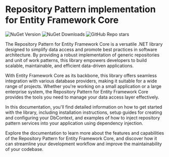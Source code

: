 # Repository Pattern implementation for Entity Framework Core

![NuGet Version](https://img.shields.io/nuget/v/Qrtix.RepositoryPattern.EntityFrameworkCore?style=flat&logo=nuget)
![NuGet Downloads](https://img.shields.io/nuget/dt/Qrtix.RepositoryPattern.EntityFrameworkCore?style=flat&logo=nuget)
![GitHub Repo stars](https://img.shields.io/github/stars/Q-rtix/RepositoryPattern?style=flat&logo=github)

The Repository Pattern for Entity Framework Core is a versatile .NET library designed to simplify data access and
promote best practices in software architecture. By providing a robust implementation of generic repositories and unit
of work patterns, this library empowers developers to build scalable, maintainable, and efficient data-driven
applications.

With Entity Framework Core as its backbone, this library offers seamless integration with various database providers,
making it suitable for a wide range of projects. Whether you're working on a small application or a large enterprise
system, the Repository Pattern for Entity Framework Core provides the tools you need to manage your data access layer
effectively.

In this documentation, you'll find detailed information on how to get started with the library, including installation
instructions, setup guides for creating and configuring your DbContext, and examples of how to inject repository pattern
services into your application using dependency injection.

Explore the documentation to learn more about the features and capabilities of the Repository Pattern for Entity
Framework Core, and discover how it can streamline your development workflow and improve the maintainability of your
codebase.
